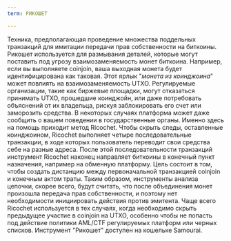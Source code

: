```yaml
---
term: РИКОШЕТ

---
```

Техника, предполагающая проведение множества поддельных транзакций для имитации передачи прав собственности на биткоины. Рикошет используется для размывания деталей, которые могут поставить под угрозу взаимозаменяемость монет биткоина. Например, если вы выполняете coinjoin, ваша выходная монета будет идентифицирована как таковая. Этот ярлык "_монета из коинджоина_" может повлиять на взаимозаменяемость UTXO. Регулируемые организации, такие как биржевые площадки, могут отказаться принимать UTXO, прошедшие коинджойн, или даже потребовать объяснений от их владельца, рискуя заблокировать его счет или заморозить средства. В некоторых случаях платформа может даже сообщить о вашем поведении в государственные органы. Именно здесь на помощь приходит метод Ricochet. Чтобы скрыть следы, оставленные коинджоином, Ricochet выполняет четыре последовательные транзакции, в ходе которых пользователь переводит свои средства себе на разные адреса. После этой последовательности транзакций инструмент Ricochet наконец направляет биткоины в конечный пункт назначения, например на обменную платформу. Цель состоит в том, чтобы создать дистанцию между первоначальной транзакцией coinjoin и конечным актом траты. Таким образом, инструменты анализа цепочки, скорее всего, будут считать, что после объединения монет произошла передача прав собственности, и поэтому нет необходимости инициировать действия против эмитента. Чаще всего Ricochet используется в тех случаях, когда необходимо скрыть предыдущее участие в coinjoin на UTXO, особенно чтобы не попасть под действие политики AML/CTF регулируемых платформ или черных списков. Инструмент "Рикошет" доступен на кошельке Samourai.